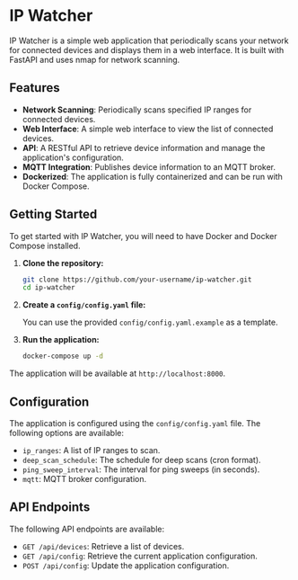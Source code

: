 # IP Watcher

IP Watcher is a simple web application that periodically scans your network for connected devices and displays them in a web interface. It is built with FastAPI and uses nmap for network scanning.

## Features

*   **Network Scanning**: Periodically scans specified IP ranges for connected devices.
*   **Web Interface**: A simple web interface to view the list of connected devices.
*   **API**: A RESTful API to retrieve device information and manage the application's configuration.
*   **MQTT Integration**: Publishes device information to an MQTT broker.
*   **Dockerized**: The application is fully containerized and can be run with Docker Compose.

## Getting Started

To get started with IP Watcher, you will need to have Docker and Docker Compose installed.

1.  **Clone the repository:**

    ```bash
    git clone https://github.com/your-username/ip-watcher.git
    cd ip-watcher
    ```

2.  **Create a `config/config.yaml` file:**

    You can use the provided `config/config.yaml.example` as a template.

3.  **Run the application:**

    ```bash
    docker-compose up -d
    ```

The application will be available at `http://localhost:8000`.

## Configuration

The application is configured using the `config/config.yaml` file. The following options are available:

*   `ip_ranges`: A list of IP ranges to scan.
*   `deep_scan_schedule`: The schedule for deep scans (cron format).
*   `ping_sweep_interval`: The interval for ping sweeps (in seconds).
*   `mqtt`: MQTT broker configuration.

## API Endpoints

The following API endpoints are available:

*   `GET /api/devices`: Retrieve a list of devices.
*   `GET /api/config`: Retrieve the current application configuration.
*   `POST /api/config`: Update the application configuration.
